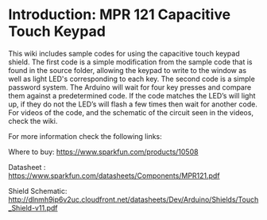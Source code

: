 # Introduction: MPR 121 Capacitive Touch Keypad #

This wiki includes sample codes for using the capacitive touch keypad shield. The first code is a simple modification from the sample code that is found in the source folder, allowing the keypad to write to the window as well as light LED's corresponding to each key. The second code is a simple password system. The Arduino will wait for four key presses and compare them against a predetermined code. If the code matches the LED’s will light up, if they do not the LED’s will flash a few times then wait for another code. For  videos of the code, and the schematic of the circuit seen in the videos, check the wiki.

For more information check the following links:

Where to buy: https://www.sparkfun.com/products/10508

Datasheet :  https://www.sparkfun.com/datasheets/Components/MPR121.pdf

Shield Schematic: http://dlnmh9ip6v2uc.cloudfront.net/datasheets/Dev/Arduino/Shields/Touch_Shield-v11.pdf